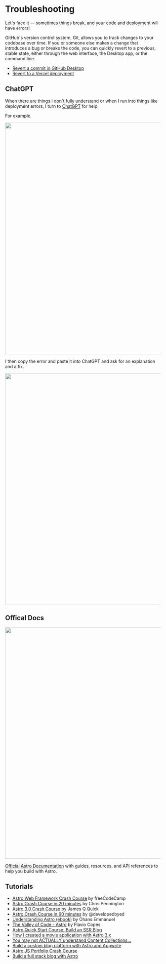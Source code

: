 # Troubleshooting

Let's face it — sometimes things break, and your code and deployment will have errors!

GitHub's version control system, Git, allows you to track changes to your codebase over time. If you or someone else makes a change that introduces a bug or breaks the code, you can quickly revert to a previous, stable state, either through the web interface, the Desktop app, or the command line.

- [Revert a commit in GitHub Desktop](https://docs.github.com/en/desktop/managing-commits/reverting-a-commit-in-github-desktop)
- [Revert to a Vercel deployment](https://vercel.com/docs/deployments/managing-deployments#instant-rollback)

## ChatGPT

When there are things I don't fully understand or when I run into things like deployment errors, I turn to [ChatGPT](https://chatgpt.com/) for help.

For example.

<img src="https://github.com/astrowp/docs/assets/170225022/0ebe5cc3-b347-44bb-8283-e07c6decfdff" width="750px" />

I then copy the error and paste it into ChatGPT and ask for an explanation and a fix.

<img src="https://github.com/astrowp/docs/assets/170225022/099a6ebd-7b6f-486b-9959-dec8c79f0c17" width="750px" />

## Offical Docs

<img src="https://github.com/astrowp/docs/assets/170225022/2006d493-9803-4750-86cd-5b7940c337a3" width="750px" />

[Official Astro Documentation](https://docs.astro.build/en/getting-started/) with guides, resources, and API references to help you build with Astro.

## Tutorials

<ul>
<li><a rel="nofollow" target="_blank" href="https://www.youtube.com/watch?v=e-hTm5VmofI">Astro Web Framework Crash Course</a> by freeCodeCamp</li>
<li><a rel="nofollow" target="_blank" href="https://www.youtube.com/watch?v=zrPVTf761OI">Astro Crash Course in 20 minutes</a> by Chris Pennington</li>
<li><a rel="nofollow" target="_blank" href="https://www.youtube.com/watch?v=qBOz6TpYAOg">Astro 3.0 Crash Course</a> by James Q Quick</li>
<li><a rel="nofollow" target="_blank" href="https://www.youtube.com/watch?v=NniT0vKyn-E">Astro Crash Course in 60 minutes</a> by @developedbyed</li>
<li><a rel="nofollow" target="_blank" href="https://www.ohansemmanuel.com/books/understanding-astro">Understanding Astro (ebook)</a> by Ohans Emmanuel</li>
<li><a rel="nofollow" target="_blank" href="https://thevalleyofcode.com/astro">The Valley of Code - Astro</a> by Flavio Copes</li>
<li><a rel="nofollow" target="_blank" href="https://www.youtube.com/watch?v=XoIHKO6AkoM">Astro Quick Start Course: Build an SSR Blog</a></li>
<li><a rel="nofollow" target="_blank" href="https://www.youtube.com/watch?v=Gvr4WhgfP0w">How I created a movie application with Astro 3.x</a></li>
<li><a rel="nofollow" target="_blank" href="https://www.youtube.com/watch?v=Fcw4c3wzm7I">You may not ACTUALLY understand Content Collections…</a></li>
<li><a rel="nofollow" target="_blank" href="https://www.youtube.com/watch?v=OERqwLy_reA">Build a custom blog platform with Astro and Appwrite</a></li>
<li><a rel="nofollow" target="_blank" href="https://www.youtube.com/watch?v=TwWvNK0yHjI">Astro JS Portfolio Crash Course</a></li>
<li><a rel="nofollow" target="_blank" href="https://egghead.io/courses/build-a-full-stack-blog-with-astro-7ffcf9ec">Build a full stack blog with Astro</a></li>
</ul>
